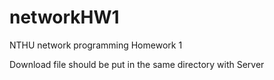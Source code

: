 networkHW1
==========

NTHU network programming Homework 1

Download file should be put in the same directory with Server
